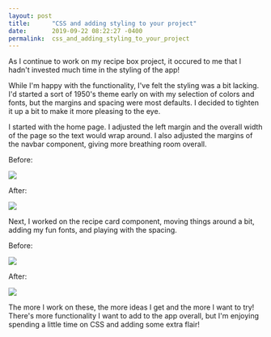 ```yaml
---
layout: post
title:      "CSS and adding styling to your project"
date:       2019-09-22 08:22:27 -0400
permalink:  css_and_adding_styling_to_your_project
---
```



As I continue to work on my recipe box project, it occured to me that I hadn't invested much time in the styling of the app! 

While I'm happy with the functionality, I've felt the styling was a bit lacking. I'd started a sort of 1950's theme early on with my selection of colors and fonts, but the margins and spacing were most defaults. I decided to tighten it up a bit to make it more pleasing to the eye. 

I started with the home page. I adjusted the left margin and the overall width of the page so the text would wrap around. I also adjusted the margins of the navbar component, giving more breathing room overall. 

Before:

![](https://images4-g.ravelrycache.com/uploads/operadiva25/649610243/Screen_Shot_2019-09-22_at_8.16.09_AM_medium2.png)

After:

![](https://images4-g.ravelrycache.com/uploads/operadiva25/649610245/Screen_Shot_2019-09-22_at_8.17.05_AM_medium2.png)

Next, I worked on the recipe card component, moving things around a bit, adding my fun fonts, and playing with the spacing. 

Before:

![](https://imgur.com/h6yb0rW)

After:

![](https://imgur.com/6YZbW2l)

The more I work on these, the more ideas I get and the more I want to try! There's more functionality I want to add to the app overall, but I'm enjoying spending a little time on CSS and adding some extra flair!
